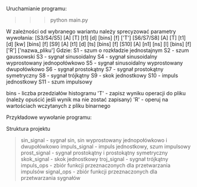 Uruchamianie programu:
>>> python main.py

W zależności od wybranego wariantu należy sprecyzować parametry wywołania:
[S3/S4/S5] [A] [T] [t1] [d] [bins] [f] ['T']
[S6/S7/S8] [A] [T] [t1] [d] [kw] [bins] [f]
[S9] [A] [t1] [d] [ts] [bins] [f] 
[S10] [A] [n1] [ns] [l] [bins] [f]  
['R'] ['nazwa_pliku'] 
Gdzie:
S1 - szum o rozkładzie jednostajnym
S2 - szum gaussowski
S3 - sygnał sinusoidalny
S4 - sygnał sinusoidalny wyprostowany jednopołówkowo
S5 - sygnał sinusoidalny wyprostowany dwupołówkowo
S6 - sygnał prostokątny
S7 - sygnał prostokątny symetryczny
S8 - sygnał trójkątny
S9 - skok jednostkowy
S10 - impuls jednostkowy
S11 - szum impulsowy

bins - liczba przedziałów histogramu 
'T' - zapisz wyniku operacji do pliku (należy opuścić jeśli wynik ma nie zostać zapisany)
'R' - operuj na wartościach wczytanych z pliku binarnego

Przykładowe wywołanie programu:

Struktura projektu 
> sin_signal - sygnał sin, sin wyprostowany jednopołówkowo i dwupołówkowo
> impuls_signal - impuls jednostkowy, szum impulsowy
> prost_signal - sygnał prostokątny i prostokątny symetryczny
> skok_signal - skok jednostkowy
> troj_signal - sygnał trójkątny
> impuls_ops - zbiór funkcji przeznaczonych dla przetwarzania impulsów
> signal_ops - zbiór funkcji przeznaczonych dla przetwarzania sygnałów
